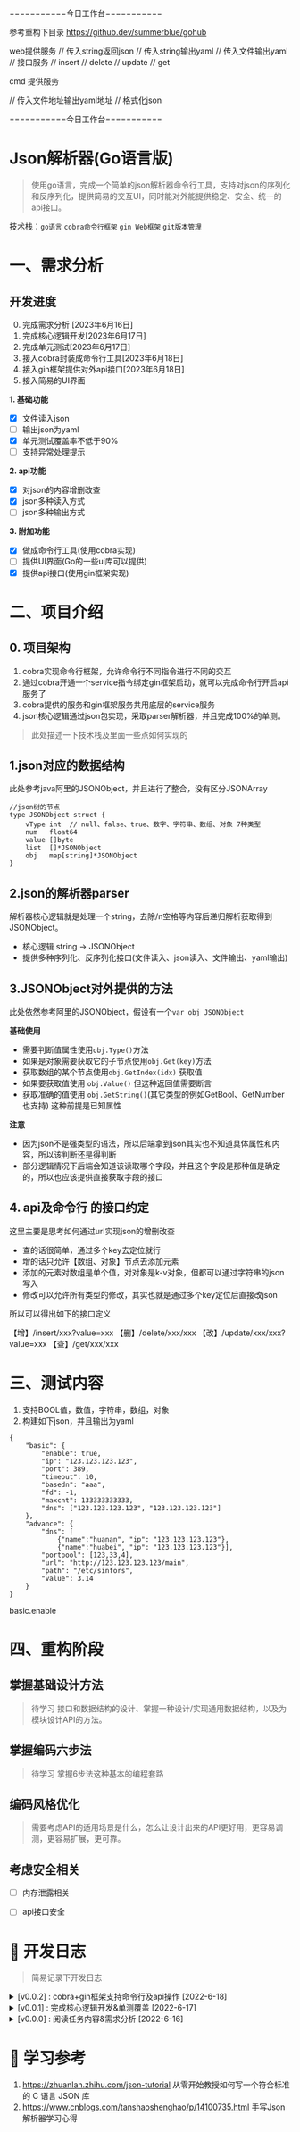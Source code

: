 ===========今日工作台===========

参考重构下目录 https://github.dev/summerblue/gohub

web提供服务
		// 传入string返回json
		// 传入string输出yaml
		// 传入文件输出yaml
		// 接口服务
    // insert
    // delete
    // update
    // get

cmd 提供服务

// 传入文件地址输出yaml地址
// 格式化json



===========今日工作台===========

# Json解析器(Go语言版)

> 使用go语言，完成一个简单的json解析器命令行工具，支持对json的序列化和反序列化，提供简易的交互UI，同时能对外能提供稳定、安全、统一的api接口。

技术栈：`go语言` `cobra命令行框架` `gin Web框架` `git版本管理` 

# 一、需求分析

## 开发进度
0. 完成需求分析 [2023年6月16日]
1. 完成核心逻辑开发[2023年6月17日]
2. 完成单元测试[2023年6月17日]
3. 接入cobra封装成命令行工具[2023年6月18日]
4. 接入gin框架提供对外api接口[2023年6月18日]
5. 接入简易的UI界面

**1. 基础功能**
- [x] 文件读入json
- [ ] 输出json为yaml
- [x] 单元测试覆盖率不低于90%
- [ ] 支持异常处理提示 

**2. api功能**
- [x] 对json的内容增删改查
- [x] json多种读入方式
- [ ] json多种输出方式

**3. 附加功能**
- [x] 做成命令行工具(使用cobra实现)
- [ ] 提供UI界面(Go的一些ui库可以提供)
- [x] 提供api接口(使用gin框架实现) 

# 二、项目介绍

## 0. 项目架构

1. cobra实现命令行框架，允许命令行不同指令进行不同的交互
2. 通过cobra开通一个service指令绑定gin框架启动，就可以完成命令行开启api服务了
3. cobra提供的服务和gin框架服务共用底层的service服务
4. json核心逻辑通过json包实现，采取parser解析器，并且完成100%的单测。


> 此处描述一下技术栈及里面一些点如何实现的
## 1.json对应的数据结构

此处参考java阿里的JSONObject，并且进行了整合，没有区分JSONArray
```
//json树的节点
type JSONObject struct {
	vType int  // null、false、true、数字、字符串、数组、对象 7种类型
	num   float64
	value []byte
	list  []*JSONObject
	obj   map[string]*JSONObject
}
```
## 2.json的解析器parser

解析器核心逻辑就是处理一个string，去除/n空格等内容后递归解析获取得到JSONObject。
- 核心逻辑 string -> JSONObject
- 提供多种序列化、反序列化接口(文件读入、json读入、文件输出、yaml输出) 

## 3.JSONObject对外提供的方法

此处依然参考阿里的JSONObject，假设有一个`var obj JSONObject` 


**基础使用**
- 需要判断值属性使用`obj.Type()`方法 
- 如果是对象需要获取它的子节点使用`obj.Get(key)`方法
- 获取数组的某个节点使用`obj.GetIndex(idx)` 获取值 
- 如果要获取值使用 `obj.Value()` 但这种返回值需要断言
- 获取准确的值使用 `obj.GetString()`(其它类型的例如GetBool、GetNumber也支持) 这种前提是已知属性

**注意**

- 因为json不是强类型的语法，所以后端拿到json其实也不知道具体属性和内容，所以该判断还是得判断
- 部分逻辑情况下后端会知道该读取哪个字段，并且这个字段是那种值是确定的，所以也应该提供直接获取字段的接口

## 4. api及命令行 的接口约定

这里主要是思考如何通过url实现json的增删改查

- 查的话很简单，通过多个key去定位就行
- 增的话只允许【数组、对象】节点去添加元素
- 添加的元素对数组是单个值，对对象是k-v对象，但都可以通过字符串的json写入
- 修改可以允许所有类型的修改，其实也就是通过多个key定位后直接改json

所以可以得出如下的接口定义

【增】/insert/xxx?value=xxx
【删】/delete/xxx/xxx
【改】/update/xxx/xxx?value=xxx
【查】/get/xxx/xxx


# 三、测试内容

1. 支持BOOL值，数值，字符串，数组，对象
2. 构建如下json，并且输出为yaml
```
{
    "basic": {
        "enable": true,
        "ip": "123.123.123.123",
        "port": 389,
        "timeout": 10,
        "basedn": "aaa",
        "fd": -1,
        "maxcnt": 133333333333,
        "dns": ["123.123.123.123", "123.123.123.123"]
    },
    "advance": {
        "dns": [
            {"name":"huanan", "ip": "123.123.123.123"}, 
            {"name":"huabei", "ip": "123.123.123.123"}],
        "portpool": [123,33,4],
        "url": "http://123.123.123.123/main",
        "path": "/etc/sinfors",
        "value": 3.14
    }
}
```
basic.enable
# 四、重构阶段

## 掌握基础设计方法
> 待学习
> 接口和数据结构的设计、掌握一种设计/实现通用数据结构，以及为模块设计API的方法。

## 掌握编码六步法
> 待学习
> 掌握6步法这种基本的编程套路


## 编码风格优化
> 需要考虑API的适用场景是什么，怎么让设计出来的API更好用，更容易调测，更容易扩展，更可靠。

## 考虑安全相关

- [ ]  内存泄露相关
- [ ] api接口安全


 
# 📑 开发日志
> 简易记录下开发日志
<details>
<summary>[v0.0.2] : cobra+gin框架支持命令行及api操作 [2022-6-18] </summary>

- 【feat】接入cobra框架，支持命令行增删改查json及提供json转换服务
- 【feat】接入gin框架，支持浏览器增删改查json及提供json转换服务
- 【feat】定义增删改查规范
- 【test】完成所有方法的单测

</details>
<details>
<summary>[v0.0.1] : 完成核心逻辑开发&单测覆盖 [2022-6-17] </summary>

- 【feat】完成json核心组件parse解析器功能
- 【feat】完成json的增删改查接口，支持7种类型
- 【feat】支持多种读入方式
- 【test】完成所有方法的单测

</details>
<details>

<summary>[v0.0.0] : 阅读任务内容&需求分析 [2022-6-16] </summary>

- 【需求分析】编写完README文档确认开发任务
- 【需求分析】选择技术栈，确定预期开发功能

</details>

<!-- <details>
<summary>[1.2.0] : xxxxxxxxxxxx [2022-4-22] </summary>

- 【特性】xxxxxxxxxxxx
- 【特性】xxxxxxxxxxxx
- 【特性】xxxxxxxxxxxx
- 【特性】xxxxxxxxxxxx
- 【修复】xxxxxxxxxxxx
</details>

<details>
<summary>[1.1.0] : xxxxxxxxxxxx [2022-4-13] </summary>

- 【特性】xxxxxxxxxxxx
- 【特性】xxxxxxxxxxxx
- 【修复】xxxxxxxxxxxx
- 【修复】xxxxxxxxxxxx

</details> -->



# 📖 学习参考
1. https://zhuanlan.zhihu.com/json-tutorial 从零开始教授如何写一个符合标准的 C 语言 JSON 库
2. https://www.cnblogs.com/tanshaoshenghao/p/14100735.html 手写Json解析器学习心得